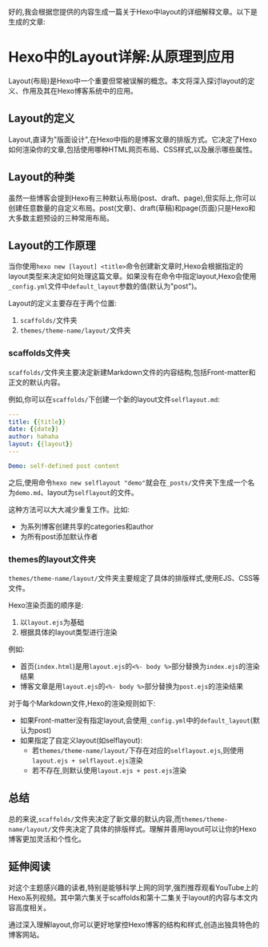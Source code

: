 好的,我会根据您提供的内容生成一篇关于Hexo中layout的详细解释文章。以下是生成的文章:

# Hexo中的Layout详解:从原理到应用

Layout(布局)是Hexo中一个重要但常被误解的概念。本文将深入探讨layout的定义、作用及其在Hexo博客系统中的应用。

## Layout的定义

Layout,直译为"版面设计",在Hexo中指的是博客文章的排版方式。它决定了Hexo如何渲染你的文章,包括使用哪种HTML网页布局、CSS样式,以及展示哪些属性。

## Layout的种类

虽然一些博客会提到Hexo有三种默认布局(post、draft、page),但实际上,你可以创建任意数量的自定义布局。post(文章)、draft(草稿)和page(页面)只是Hexo和大多数主题预设的三种常用布局。

## Layout的工作原理

当你使用`hexo new [layout] <title>`命令创建新文章时,Hexo会根据指定的layout类型来决定如何处理这篇文章。如果没有在命令中指定layout,Hexo会使用`_config.yml`文件中`default_layout`参数的值(默认为"post")。

Layout的定义主要存在于两个位置:

1. `scaffolds/`文件夹
2. `themes/theme-name/layout/`文件夹

### scaffolds文件夹

`scaffolds/`文件夹主要决定新建Markdown文件的内容结构,包括Front-matter和正文的默认内容。

例如,你可以在`scaffolds/`下创建一个新的layout文件`selflayout.md`:

```yaml
---
title: {{title}}
date: {{date}}
author: hahaha
layout: {{layout}}
---

Demo: self-defined post content
```

之后,使用命令`hexo new selflayout "demo"`就会在`_posts/`文件夹下生成一个名为`demo.md`、layout为`selflayout`的文件。

这种方法可以大大减少重复工作。比如:

- 为系列博客创建共享的categories和author
- 为所有post添加默认作者

### themes的layout文件夹

`themes/theme-name/layout/`文件夹主要规定了具体的排版样式,使用EJS、CSS等文件。

Hexo渲染页面的顺序是:

1. 以`layout.ejs`为基础
2. 根据具体的layout类型进行渲染

例如:
- 首页(`index.html`)是用`layout.ejs`的`<%- body %>`部分替换为`index.ejs`的渲染结果
- 博客文章是用`layout.ejs`的`<%- body %>`部分替换为`post.ejs`的渲染结果

对于每个Markdown文件,Hexo的渲染规则如下:

- 如果Front-matter没有指定layout,会使用`_config.yml`中的`default_layout`(默认为post)
- 如果指定了自定义layout(如selflayout):
  - 若`themes/theme-name/layout/`下存在对应的`selflayout.ejs`,则使用`layout.ejs + selflayout.ejs`渲染
  - 若不存在,则默认使用`layout.ejs + post.ejs`渲染

## 总结

总的来说,`scaffolds/`文件夹决定了新文章的默认内容,而`themes/theme-name/layout/`文件夹决定了具体的排版样式。理解并善用layout可以让你的Hexo博客更加灵活和个性化。

## 延伸阅读

对这个主题感兴趣的读者,特别是能够科学上网的同学,强烈推荐观看YouTube上的Hexo系列视频。其中第六集关于scaffolds和第十二集关于layout的内容与本文内容高度相关。

通过深入理解layout,你可以更好地掌控Hexo博客的结构和样式,创造出独具特色的博客网站。